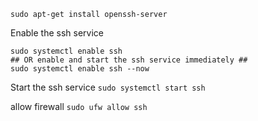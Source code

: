 `sudo apt-get install openssh-server`

Enable the ssh service
```
sudo systemctl enable ssh
## OR enable and start the ssh service immediately ##
sudo systemctl enable ssh --now
```

Start the ssh service
`sudo systemctl start ssh`

allow firewall
`sudo ufw allow ssh`
